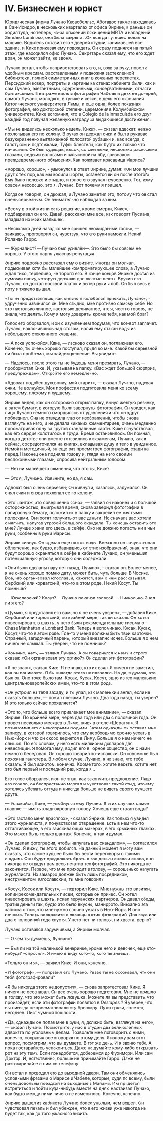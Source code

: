 # IV. Бизнесмен и юрист

Юридическая фирма Лучано Касасбеллас, Абогадос также находилась в Сан-Исидро, в нескольких кварталах от офиса Энрике, и раньше он ходил туда, но теперь, из-за опасений похищений MRTA и нападений Sendero Luminoso, она была закрыта. .Он всегда путешествовал на машине. Водитель оставил его у дверей студии, занимавшей все здание, и Кике приказал ему подождать. Он сразу поднялся на пятый этаж, где находился офис Лучано. Секретарь сказал ему, что его ждет врач, он может зайти, не звоня.

Лучано встал, чтобы поприветствовать его, и, взяв за руку, повел к удобным креслам, расставленным у подножия застекленной библиотеки, полной симметричных книг в кожаных переплетах. Персидский ковер, портреты и картины на стенах кабинета были, как и сам Лучано, элегантными, сдержанными, консервативными, отчасти британскими. В витраже висели фотографии Чабелы и двух ее дочерей, самого Лучано, молодого, в тунике и кепке, в день его окончания Католического университета Лимы, и еще одна, более показная фотография, его докторской степени. церемония в Колумбийском университете. Кике вспомнил, что в Colegio de la Inmaculada его друг каждый год получал желанную награду за выдающиеся достижения.

«Мы не виделись несколько недель, Кике», — сказал адвокат, нежно похлопывая его по колену. В руках он держал очки и был в рукавах безукоризненно выглаженной полосатой рубашки и, как всегда, с галстуком и подтяжками; Туфли блестели, как будто их только что начистили. Он был худощав, высок, со светлыми, несколько раскосыми глазами, седыми волосами и залысиной на лбу, признаком преждевременного облысения. Как поживает красавица Мариса?

«Хорошо, хорошо», - улыбнулся в ответ Энрике, думая: «Он мой лучший друг с тех пор, как мы носили шорты, останется ли он после этого?» Ему было неловко и стыдно, и голос его звучал неуверенно. Тот, кому совсем нехорошо, это я, Лучано. Вот почему я пришел.

Когда он говорил, он дрожал, и Лучано заметил это, потому что он стал очень серьезным. Он внимательно наблюдал за ним.

«Всему в этой жизни есть решение, кроме смерти, Кике», — подбадривал он его. Давай, расскажи мне все, как говорит Лусиана, младшая из моих малышек.

«Несколько дней назад ко мне пришел неожиданный гость», — заикаясь, проговорил он, чувствуя, что его руки намокли. Некий Роландо Гарро.

— Журналист? —Лучано был удивлён—. Это было бы совсем не хорошо. У этого парня ужасная репутация.

Энрике подробно рассказал ему о визите. Иногда он молчал, подыскивая хотя бы малейшее компрометирующее слово, а Лучано ждал тихо, терпеливо, не торопя его. В конце концов Энрике достал из сумочки папку, которую держали две желтые ленты. Вручив его Лучано, он достал носовой платок и вытер руки и лоб. Он был весь в поту и тяжело дышал.

«Ты не представляешь, как сильно я колебался приехать, Лучано», - удрученно извинился он. Мне стыдно, мне противно самому себе. Но это настолько личное, настолько деликатное, что я, честно говоря, не знала, что делать. Кому я могу доверять, кроме тебя, как мой брат?

Голос его оборвался, и он с изумлением подумал, что вот-вот заплачет. Лучано, наклонившись над столом, налил ему стакан воды из небольшого стеклянного кувшина.

— А пока успокойся, Кике, — ласково сказал он, поглаживая его. Конечно, ты очень хорошо поступил, придя ко мне. Какой бы серьезной ни была проблема, мы найдем решение. Вы увидите.

— Надеюсь, после этого ты не будешь меня презирать, Лучано, — пробормотал Кике. И, указывая на папку: «Вас ждет большой сюрприз, предупреждаю». Откройте его немедленно.

«Адвокат подобен духовнику, мой старик», — сказал Лучано, надевая очки. Не волнуйся. Моя профессия подготовила меня ко всему хорошему, плохому и худшему.

Энрике видел, как он осторожно открыл папку, вынул желтую резинку, а затем бумагу, в которую были завернуты фотографии. Он увидел, как лицо Лучано немного сморщилось от удивления и что он вдруг побледнел. Она не отводила глаз от изображений, чтобы снова взглянуть на него, и не делала никаких комментариев, очень медленно просматривая одну за другой скандальные карты. Кике почувствовал, как его сердце колотилось в груди. Время остановилось. Он помнил, когда в детстве они вместе готовились к экзаменам, Лучано, как и сейчас, сосредоточился на книгах, вкладывая душу и тело в увиденное. Немой и методичный, он еще раз просмотрел фотографии, сзади на перед. Наконец она подняла голову и, глядя на него своими беспокойными глазами, спросила нейтральным голосом:

— Нет ни малейшего сомнения, что это ты, Кике?

— Это я, Лучиано. Извините, но да, я сам.

Адвокат был очень серьезен; Он кивнул и, казалось, задумался. Он снял очки и снова похлопал ее по колену.

«Это шантаж, это совершенно ясно», — заявил он наконец и с большой осторожностью, выигрывая время, снова завернул фотографии в папиросную бумагу, положил их в папку и закрепил ее желтыми полосками. Они хотят получить от вас деньги. Но сначала вас хотели смягчить, напугав угрозой большого скандала. Ты хочешь оставить это мне? Лучше храни его здесь, в сейфе. Оно не должно попасть ни в чьи руки, особенно в руки Марисы.

Энрике кивнул. Он сделал еще глоток воды. Внезапно он почувствовал облегчение, как будто, избавившись от этих изображений, зная, что они будут хорошо охраняться в сейфе в кабинете Лучано, он уменьшил потенциальную угрозу, которую они содержали.

«Они были сделаны пару лет назад, Лучано», - сказал он. Более-менее, я не очень хорошо помню дату, может быть, чуть больше. В Чосике. Все, что организовал югослав, я, кажется, вам о нем рассказывал. Сербский или хорватский, что-то в этом роде. Некий Косут. Ты помнишь?

— Югославский? Косут? —Лучано покачал головой—. Нисколько. Знал ли я его?

«Думаю, я представил его вам, но я не очень уверен», — добавил Кике. Сербский или хорватский, по крайней мере, так он сказал. Он хотел инвестировать в шахты, у него были рекомендательные письма от Chase Manhattan и Lombard Bank. Теперь я вспоминаю. Косак, Кусак, Косут, что-то в этом роде. Где-то у меня должны быть твои карточки. Странный, загадочный парень, который внезапно исчез. Больше я о нем ничего не слышал. Ты уверен, что не помнишь?

«Конечно, нет», — заявил Лучано. А он повернулся к нему и строго сказал: «Он организовал эту оргию?» Он сделал эти фотографии?

«Я не знаю», сказал Кике. Я не знаю, кто их взял. Я ничего не заметил, как вы понимаете. Я бы никогда этого не позволил. Но да, я думаю, это был он. Оно тоже было там. Косак, Кусак, Косут, одно из тех маленьких центральноевропейских имен, что-то в этом роде.

«Он устроил на тебя засаду, и ты упал, как маленький ангел, если не сказать больше», — пожал плечами Лучано. Два года назад, ты уверен? И это только сейчас проявляется?

«Это то, что больше всего привлекает мое внимание», — сказал Энрике. По крайней мере, через два года или два с половиной года. Он провел несколько месяцев в Лиме, ​​живя в отеле «Шератон». Я познакомил его с некоторыми людьми. Затем однажды он оставил мне записку, в которой говорилось, что ему необходимо срочно уехать в Нью-Йорк и что он скоро вернется в Лиму. Больше я о нем ничего не слышал. По его словам, у него есть миллионы долларов для инвестиций. Я помогал ему, водил его в Горное общество, он с нами немного беседовал. Он хорошо говорил по-испански. Он совсем не был похож на гангстера. В любом случае, Лучано, я не знаю, что тебе сказать. Я был идиотом, конечно. Кроме того, хотите верьте, хотите нет, это был первый и последний раз, когда я...

Его голос оборвался, и он не знал, как закончить предложение. Лицо его горело, он беспрестанно моргал и чувствовал такой стыд, что ему хотелось убежать оттуда и никогда больше не видеть своего лучшего друга.

— Успокойся, Кике, — улыбнулся ему Лучано. В этих случаях самое главное — иметь хладнокровную голову. Хочешь еще стакан воды?

«Это застало меня врасплох», - сказал Энрике. Как только я увидел этого журналиста, я почувствовал отвращение. Есть в нем что-то отталкивающее, в его заискивающих манерах, в его крысиных глазках. Это может быть только шантаж. Конечно, я так и думал.

«Он сделал фотографии, чтобы напугать вас скандалом», — согласился Лучано. Я вижу, ты этого добился. На данный момент я могу вам сказать, что самое худшее было бы вести переговоры с такими людьми. Они будут продолжать брать с вас деньги снова и снова, они никогда не отдадут вам весь негатив тех фотографий. Это никогда не закончится. Первое, что мне приходит в голову, — хорошенько напугать журналиста. Но замарро должен быть лишь посредником, инструментом. Югославский, ты мне говорил?

«Косук, Косок или Косут», — повторил Кике. Мне нужны его визитки, копии рекомендательных писем, которые он принес. Он хотел инвестировать в шахты, искал перуанских партнеров. Он давал обеды, тратил деньги так, будто это было вкусно, маниррото. Внезапно эта записка о том, что мне нужно срочно уехать в Нью-Йорк. И оно исчезло. Теперь воскресите с помощью этих фотографий. Два года или два с половиной года спустя. У него нет ни головы, ни хвоста, верно?

Лучано оставался задумчивым, а Энрике молчал.

— О чем ты думаешь, Лучиано?

— Был ли на той маленькой вечеринке, кроме него и девочек, еще кто-нибудь? -спросил-. Я имею в виду кого-то, кого ты знаешь.

«Только он и я», — заявил Кике. И они, конечно.

«И фотограф», — поправил его Лучано. Разве ты не осознавал, что они тебя фотографировали?

«Я бы никогда этого не допустил», — снова запротестовал Кике. Я ничего не осознавал. Он все очень хорошо подготовил. Мне не пришло в голову, что это может быть ловушка. Можете ли вы представить, что произойдет, если эти фотографии появятся в *Destapes* ? Я уверен, что вы никогда не просматривали эту брошюру. Лужа грязи, сплетен, негодяев. Лист чумной пошлости.

«Да, однажды он попал мне в руки, я, должно быть, взглянул на него», — сказал Лучано. Посмотрите, у нас в студии два великолепных адвоката по уголовным делам. Позвольте мне поговорить с ними, конечно, сохраняя все оговорки по этому делу. Я изложу вам этот вопрос, посмотрим, что вы думаете. В тот же день. И я звоню тебе. А пока постарайтесь успокоиться. Даже не думайте кому-либо открывать рот на эту тему. Если понадобится, доберемся до Фухимори. Или сам Доктор. И, естественно, больше не принимайте Гарро. Даже не разговаривайте с ним по телефону.

Он встал и проводил его до выходной двери. Там они обменялись условными фразами о Марисе и Чабеле, которые, судя по всему, были очень довольны поездкой на выходные в Майами. Им придется встретиться и пойти куда-нибудь вместе на днях, настаивал Лучано, как будто между ними ничего не изменилось. Конечно, конечно.

Энрике вышел из кабинета Лучано более унылым, чем вошел. Он чувствовал печаль и был убежден, что в его жизни уже никогда не будет так, как до того ужасного визита.
